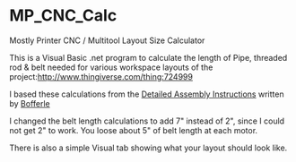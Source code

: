 # MP_CNC_Calc
Mostly Printer CNC / Multitool Layout Size Calculator

This is a Visual Basic .net program to calculate the length of Pipe, threaded rod & belt needed
for various workspace layouts of the project:http://www.thingiverse.com/thing:724999

I based these calculations from the <a href="http://public.vicious1.de/Assembly_Instructions_v0.2.pdf">Detailed Assembly Instructions</a> written by <a href="http://www.vicious1.com/forums/users/bofferle/">Bofferle</a>

I changed the belt length calculations to add 7" instead of 2", since I could not get 2" to work.  You loose about 5" of belt length at each motor.

There is also a simple Visual tab showing what your layout should look like.
